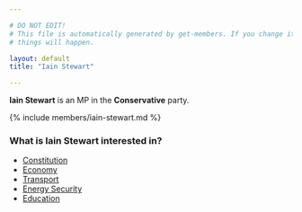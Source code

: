 ```yaml
---

# DO NOT EDIT!
# This file is automatically generated by get-members. If you change it, bad
# things will happen.

layout: default
title: "Iain Stewart"

---
```


**Iain Stewart** is an MP in the **Conservative** party.

{% include members/iain-stewart.md %}

### What is Iain Stewart interested in?


* [Constitution](/interests/constitution.html)
* [Economy](/interests/economy.html)
* [Transport](/interests/transport.html)
* [Energy Security](/interests/energy-security.html)
* [Education](/interests/education.html)
